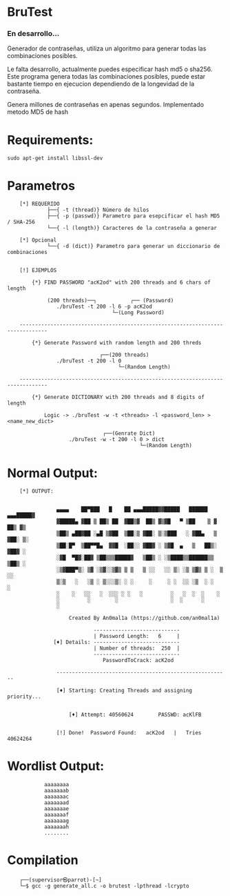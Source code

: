 # BruTest

### En desarrollo...
Generador de contraseñas, utiliza un algoritmo para generar todas las combinaciones posibles.

Le falta desarrollo, actualmente puedes especificar hash md5 o sha256. Este programa genera todas las combinaciones
posibles, puede estar bastante tiempo en ejecucion dependiendo de la longevidad de la contraseña.

Genera millones de contraseñas en apenas segundos.
Implementado metodo MD5 de hash

# Requirements:

    sudo apt-get install libssl-dev


# Parametros

        [*] REQUERIDO
                 ├──{ -t (thread)} Número de hilos
                 ├──{ -p (passwd)} Parametro para esepcificar el hash MD5 / SHA-256
                 └──{ -l (length)} Caracteres de la contraseña a generar

        [*] Opcional
                 └──{ -d (dict)} Parametro para generar un diccionario de combinaciones        


        [!] EJEMPLOS

            {*} FIND PASSWORD "acK2od" with 200 threads and 6 chars of length

                 (200 threads)──┐           ┌── (Password)
                    ./bruTest -t 200 -l 6 -p acK2od 
                                      └─(Long Password)   
                                      
        -------------------------------------------------------------------------------

            {*} Generate Password with random length and 200 threds

                                  ┌──(200 threads)                                                              
                    ./bruTest -t 200 -l 0
                                        └─(Random Length)   

        -------------------------------------------------------------------------------        

            {*} Generate DICTIONARY with 200 threads and 8 digits of length

                Logic -> ./bruTest -w -t <threads> -l <password_len> > <name_new_dict>

                                   ┌──(Genrate Dict)                                                              
                        ./bruTest -w -t 200 -l 0 > dict
                                               └─(Random Length)   



# Normal Output:

        [*] OUTPUT:

    
                    ▄▄▄▄    ██▀███   █    ██ ▄▄▄█████▓▓█████   ██████ ▄▄▄█████▓
                    ▓█████▄ ▓██ ▒ ██▒ ██  ▓██▒▓  ██▒ ▓▒▓█   ▀ ▒██    ▒ ▓  ██▒ ▓▒
                    ▒██▒ ▄██▓██ ░▄█ ▒▓██  ▒██░▒ ▓██░ ▒░▒███   ░ ▓██▄   ▒ ▓██░ ▒░
                    ▒██░█▀  ▒██▀▀█▄  ▓▓█  ░██░░ ▓██▓ ░ ▒▓█  ▄   ▒   ██▒░ ▓██▓ ░ 
                    ░▓█  ▀█▓░██▓ ▒██▒▒▒█████▓   ▒██▒ ░ ░▒████▒▒██████▒▒  ▒██▒ ░
                    ░▒▓███▀▒░ ▒▓ ░▒▓░░▒▓▒ ▒ ▒   ▒ ░░   ░░ ▒░ ░▒ ▒▓▒ ▒ ░  ▒ ░░   
                    ▒░▒   ░   ░▒ ░ ▒░░░▒░ ░ ░     ░     ░ ░  ░░ ░▒  ░ ░    ░     
                    ░    ░   ░░   ░  ░░░ ░ ░   ░         ░   ░  ░  ░    ░      
                    ░         ░        ░                 ░  ░      ░           
                    ░                                                     
            
                        Created By An0mal1a (https://github.com/an0mal1a)
            
                                ----------------------------
                                | Password Length:   6     |
                   [♦] Details: ----------------------------
                                | Number of threads:  250  |  
                                ----------------------------
                                   PasswordToCrack: acK2od 
                
                    --------------------------------------------------------
                
                    [♦] Starting: Creating Threads and assigning priority...

                
                        [♦] Attempt: 40560624        PASSWD: acKlFB
                

                    [!] Done!  Password Found:   acK2od   |   Tries 40624264 


# Wordlist Output:

                aaaaaaaa
                aaaaaaab
                aaaaaaac
                aaaaaaad
                aaaaaaae
                aaaaaaaf
                aaaaaaag
                aaaaaaah
                ........




# Compilation

        ┌──(supervisor㉿parrot)-[~]
        └─$ gcc -g generate_all.c -o brutest -lpthread -lcrypto



                 
        